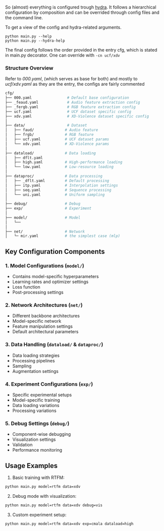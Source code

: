 So (almost) everything is configured trough [hydra](https://hydra.cc/docs/intro/). It follows a hierarchical configuration by composition and can be overrided through config files and the command line. 

To get a view of the config and hydra-related arguments.
 
    python main.py --help
    python main.py --hydra-help


The final config follows the order provided in the entry cfg, which is stated in main.py decorator. One can override with ```-cn ucf/xdv```

### Structure Overview

Refer to *000.yaml*, (which serves as base for both) and mostly to *ucf/xdv.yaml* as they are the entry, the configs are fairly commented

```bash
cfg/
├── 000.yaml                # Default base configuration
├── _feaud.yaml             # Audio feature extraction config
├── _fergb.yaml             # RGB feature extraction config
├── ucf.yaml                # UCF dataset specific config
├── xdv.yaml                # XD-Violence dataset specific config
│
├── data/                   # Dataset 
│   ├── faud/              # Audio feature
│   ├── frgb/              # RGB feature
│   ├── ucf.yaml           # UCF dataset params
│   └── xdv.yaml           # XD-Violence params
│
├── dataload/              # Data loading 
│   ├── dflt.yaml          
│   ├── high.yaml          # High-performance loading
│   └── low.yaml           # Low-resource loading
│
├── dataproc/              # Data processing 
│   ├── _dflt.yaml         # Default processing
│   ├── itp.yaml           # Interpolation settings
│   ├── seq.yaml           # Sequence processing
│   └── uni.yaml           # Uniform sampling
│
├── debug/                 # Debug 
├── exp/                   # Experiment 
│
├── model/                 # Model 
│   └── 
│
├── net/                   # Network 
│   └─ mir.yaml            # the simplest case (mlp)
```

## Key Configuration Components

### 1. Model Configurations (`model/`)
- Contains model-specific hyperparameters
- Learning rates and optimizer settings
- Loss function 
- Post-processing settings

### 2. Network Architectures (`net/`)
- Different backbone architectures
- Model-specific network 
- Feature manipulation settings
- Default architectural parameters

### 3. Data Handling (`dataload/` & `dataproc/`)
- Data loading strategies
- Processing pipelines
- Sampling 
- Augmentation settings

### 4. Experiment Configurations (`exp/`)
- Specific experimental setups
- Model-specific training 
- Data loading variations
- Processing variations

### 5. Debug Settings (`debug/`)
- Component-wise debugging
- Visualization settings
- Validation 
- Performance monitoring


## Usage Examples

1. Basic training with RTFM:
```bash
python main.py model=rtfm data=xdv
```

2. Debug mode with visualization:
```bash
python main.py model=rtfm data=xdv debug=vis
```

3. Custom experiment setup:
```bash
python main.py model=rtfm data=xdv exp=cmala dataload=high
```
